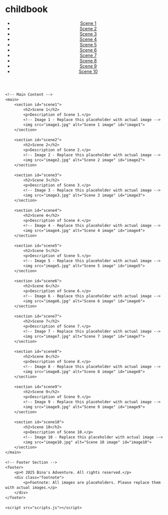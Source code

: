 # childbook
<!DOCTYPE html>
<html lang="en">
<head>
    <meta charset="UTF-8">
    <meta name="viewport" content="width=device-width, initial-scale=1.0">
    <meta http-equiv="X-UA-Compatible" content="ie=edge">
    <title>Bina's Adventure</title>
    <link rel="stylesheet" href="styles.css">
</head>
<body>
    <!-- Navigation Bar -->
    <header>
        <nav>
            <ul>
                <li><a href="#scene1">Scene 1</a></li>
                <li><a href="#scene2">Scene 2</a></li>
                <li><a href="#scene3">Scene 3</a></li>
                <li><a href="#scene4">Scene 4</a></li>
                <li><a href="#scene5">Scene 5</a></li>
                <li><a href="#scene6">Scene 6</a></li>
                <li><a href="#scene7">Scene 7</a></li>
                <li><a href="#scene8">Scene 8</a></li>
                <li><a href="#scene9">Scene 9</a></li>
                <li><a href="#scene10">Scene 10</a></li>
            </ul>
        </nav>
    </header>

    <!-- Main Content -->
    <main>
        <section id="scene1">
            <h2>Scene 1</h2>
            <p>Description of Scene 1.</p>
            <!-- Image 1 - Replace this placeholder with actual image -->
            <img src="image1.jpg" alt="Scene 1 image" id="image1">
        </section>

        <section id="scene2">
            <h2>Scene 2</h2>
            <p>Description of Scene 2.</p>
            <!-- Image 2 - Replace this placeholder with actual image -->
            <img src="image2.jpg" alt="Scene 2 image" id="image2">
        </section>

        <section id="scene3">
            <h2>Scene 3</h2>
            <p>Description of Scene 3.</p>
            <!-- Image 3 - Replace this placeholder with actual image -->
            <img src="image3.jpg" alt="Scene 3 image" id="image3">
        </section>

        <section id="scene4">
            <h2>Scene 4</h2>
            <p>Description of Scene 4.</p>
            <!-- Image 4 - Replace this placeholder with actual image -->
            <img src="image4.jpg" alt="Scene 4 image" id="image4">
        </section>

        <section id="scene5">
            <h2>Scene 5</h2>
            <p>Description of Scene 5.</p>
            <!-- Image 5 - Replace this placeholder with actual image -->
            <img src="image5.jpg" alt="Scene 5 image" id="image5">
        </section>

        <section id="scene6">
            <h2>Scene 6</h2>
            <p>Description of Scene 6.</p>
            <!-- Image 6 - Replace this placeholder with actual image -->
            <img src="image6.jpg" alt="Scene 6 image" id="image6">
        </section>

        <section id="scene7">
            <h2>Scene 7</h2>
            <p>Description of Scene 7.</p>
            <!-- Image 7 - Replace this placeholder with actual image -->
            <img src="image7.jpg" alt="Scene 7 image" id="image7">
        </section>

        <section id="scene8">
            <h2>Scene 8</h2>
            <p>Description of Scene 8.</p>
            <!-- Image 8 - Replace this placeholder with actual image -->
            <img src="image8.jpg" alt="Scene 8 image" id="image8">
        </section>

        <section id="scene9">
            <h2>Scene 9</h2>
            <p>Description of Scene 9.</p>
            <!-- Image 9 - Replace this placeholder with actual image -->
            <img src="image9.jpg" alt="Scene 9 image" id="image9">
        </section>

        <section id="scene10">
            <h2>Scene 10</h2>
            <p>Description of Scene 10.</p>
            <!-- Image 10 - Replace this placeholder with actual image -->
            <img src="image10.jpg" alt="Scene 10 image" id="image10">
        </section>
    </main>

    <!-- Footer Section -->
    <footer>
        <p>© 2025 Bina's Adventure. All rights reserved.</p>
        <div class="footnote">
            <p>Footnote: All images are placeholders. Please replace them with actual images.</p>
        </div>
    </footer>

    <script src="scripts.js"></script>
</body>
</html>
